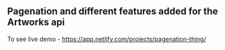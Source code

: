 ## Pagenation and different features added for the Artworks api
To see live demo - https://app.netlify.com/projects/pagenation-thing/
